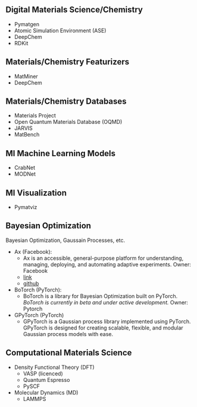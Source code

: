 ## Digital Materials Science/Chemistry
* Pymatgen
* Atomic Simulation Environment (ASE)
* DeepChem
* RDKit

## Materials/Chemistry Featurizers
- MatMiner
- DeepChem

## Materials/Chemistry Databases
- Materials Project
- Open Quantum Materials Database (OQMD)
- JARVIS
- MatBench 

## MI Machine Learning Models
- CrabNet
- MODNet

## MI Visualization
- Pymatviz

## Bayesian Optimization
Bayesian Optimization, Gaussain Processes, etc. 
* Ax (Facebook): 
	* Ax is an accessible, general-purpose platform for understanding, managing, deploying, and automating adaptive experiments. Owner: Facebook
	* [link](https://ax.dev/) 
	* [github](https://github.com/facebook/Ax)
* BoTorch (PyTorch):  
	* BoTorch is a library for Bayesian Optimization built on PyTorch. _BoTorch is currently in beta and under active development._ Owner: Pytorch
* GPyTorch (PyTorch)
	* GPyTorch is a Gaussian process library implemented using PyTorch. GPyTorch is designed for creating scalable, flexible, and modular Gaussian process models with ease.

## Computational Materials Science
- Density Functional Theory (DFT)
	- VASP (licenced)
	- Quantum Espresso
	- PySCF 
- Molecular Dynamics (MD)
	- LAMMPS